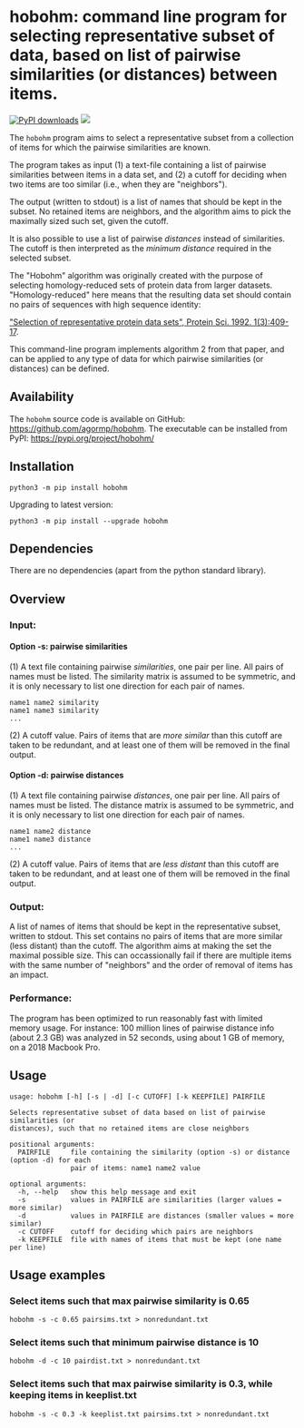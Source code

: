 # hobohm: command line program for selecting representative subset of data, based on list of pairwise similarities (or distances) between items.

[![PyPI downloads](https://static.pepy.tech/personalized-badge/hobohm?period=total&units=international_system&left_color=grey&right_color=blue&left_text=downloads)](https://pepy.tech/project/hobohm)
![](https://img.shields.io/badge/version-1.0.3-blue)

The `hobohm` program aims to select a representative subset from a collection of items for which the pairwise similarities are known.

The program takes as input (1) a text-file containing a list of pairwise similarities between items in a data set, and (2) a cutoff for deciding when two items are too similar (i.e., when they are "neighbors").

The output (written to stdout) is a list of names that should be kept in the subset. No retained items are neighbors, and the algorithm aims to pick the maximally sized such set, given the cutoff.

It is also possible to use a list of pairwise *distances* instead of similarities. The cutoff is then interpreted as the *minimum distance* required in the selected subset.

The "Hobohm" algorithm was originally created with the purpose of selecting homology-reduced sets of protein data from larger datasets. "Homology-reduced" here means that the resulting data set should contain no pairs of sequences with high sequence identity:

["Selection of representative protein data sets", Protein Sci. 1992. 1(3):409-17](https://pubmed.ncbi.nlm.nih.gov/1304348/).

This command-line program implements algorithm 2 from that paper, and can be applied to any type of data for which pairwise similarities (or distances) can be defined.



## Availability

The `hobohm` source code is available on GitHub: https://github.com/agormp/hobohm. The executable can be installed from PyPI: https://pypi.org/project/hobohm/

## Installation

```
python3 -m pip install hobohm
```

Upgrading to latest version:

```
python3 -m pip install --upgrade hobohm
```

## Dependencies

There are no dependencies (apart from the python standard library).

## Overview

### Input:

#### Option -s: pairwise similarities

(1) A text file containing pairwise *similarities*, one pair per line. All pairs of names must be listed. The similarity matrix is assumed to be symmetric, and it is only necessary to list one direction for each pair of names.

```
name1 name2 similarity
name1 name3 similarity
...
```

(2) A cutoff value. Pairs of items that are *more similar* than this cutoff are taken to be redundant, and at least one of them will be removed in the final output.

#### Option -d: pairwise distances

(1) A text file containing pairwise *distances*, one pair per line. All pairs of names must be listed. The distance matrix is assumed to be symmetric, and it is only necessary to list one direction for each pair of names.

```
name1 name2 distance
name1 name3 distance
...
```

(2) A cutoff value. Pairs of items that are *less distant* than this cutoff are taken to be redundant, and at least one of them will be removed in the final output.

### Output:

A list of names of items that should be kept in the representative subset, written to stdout. This set contains no pairs of items that are more similar (less distant) than the cutoff. The algorithm aims at making the set the maximal possible size. This can occassionally fail if there are multiple items with the same number of "neighbors" and the order of removal of items has an impact.

### Performance:

The program has been optimized to run reasonably fast with limited memory usage. For instance: 100 million lines of pairwise distance info (about 2.3 GB) was analyzed in 52 seconds, using about 1 GB of memory, on a 2018 Macbook Pro.

## Usage

```
usage: hobohm [-h] [-s | -d] [-c CUTOFF] [-k KEEPFILE] PAIRFILE

Selects representative subset of data based on list of pairwise similarities (or
distances), such that no retained items are close neighbors

positional arguments:
  PAIRFILE     file containing the similarity (option -s) or distance (option -d) for each
               pair of items: name1 name2 value

optional arguments:
  -h, --help   show this help message and exit
  -s           values in PAIRFILE are similarities (larger values = more similar)
  -d           values in PAIRFILE are distances (smaller values = more similar)
  -c CUTOFF    cutoff for deciding which pairs are neighbors
  -k KEEPFILE  file with names of items that must be kept (one name per line)
  ```

## Usage examples

### Select items such that max pairwise similarity is 0.65

```
hobohm -s -c 0.65 pairsims.txt > nonredundant.txt
```

### Select items such that minimum pairwise distance is 10

```
hobohm -d -c 10 pairdist.txt > nonredundant.txt
```

### Select items such that max pairwise similarity is 0.3, while keeping items in keeplist.txt

```
hobohm -s -c 0.3 -k keeplist.txt pairsims.txt > nonredundant.txt
```

